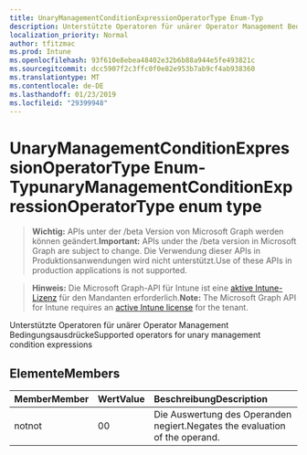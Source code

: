 ```yaml
---
title: UnaryManagementConditionExpressionOperatorType Enum-Typ
description: Unterstützte Operatoren für unärer Operator Management Bedingungsausdrücke
localization_priority: Normal
author: tfitzmac
ms.prod: Intune
ms.openlocfilehash: 93f610e8ebea48402e32b6b88a944e5fe493821c
ms.sourcegitcommit: dcc5907f2c3ffc0f0e82e953b7ab9cf4ab938360
ms.translationtype: MT
ms.contentlocale: de-DE
ms.lasthandoff: 01/23/2019
ms.locfileid: "29399948"
---
```

# <a name="unarymanagementconditionexpressionoperatortype-enum-type"></a><span data-ttu-id="d27f3-103">UnaryManagementConditionExpressionOperatorType Enum-Typ</span><span class="sxs-lookup"><span data-stu-id="d27f3-103">unaryManagementConditionExpressionOperatorType enum type</span></span>

> <span data-ttu-id="d27f3-104">**Wichtig:** APIs unter der /beta Version von Microsoft Graph werden können geändert.</span><span class="sxs-lookup"><span data-stu-id="d27f3-104">**Important:** APIs under the /beta version in Microsoft Graph are subject to change.</span></span> <span data-ttu-id="d27f3-105">Die Verwendung dieser APIs in Produktionsanwendungen wird nicht unterstützt.</span><span class="sxs-lookup"><span data-stu-id="d27f3-105">Use of these APIs in production applications is not supported.</span></span>

> <span data-ttu-id="d27f3-106">**Hinweis:** Die Microsoft Graph-API für Intune ist eine [aktive Intune-Lizenz](https://go.microsoft.com/fwlink/?linkid=839381) für den Mandanten erforderlich.</span><span class="sxs-lookup"><span data-stu-id="d27f3-106">**Note:** The Microsoft Graph API for Intune requires an [active Intune license](https://go.microsoft.com/fwlink/?linkid=839381) for the tenant.</span></span>

<span data-ttu-id="d27f3-107">Unterstützte Operatoren für unärer Operator Management Bedingungsausdrücke</span><span class="sxs-lookup"><span data-stu-id="d27f3-107">Supported operators for unary management condition expressions</span></span>

## <a name="members"></a><span data-ttu-id="d27f3-108">Elemente</span><span class="sxs-lookup"><span data-stu-id="d27f3-108">Members</span></span>
|<span data-ttu-id="d27f3-109">Member</span><span class="sxs-lookup"><span data-stu-id="d27f3-109">Member</span></span>|<span data-ttu-id="d27f3-110">Wert</span><span class="sxs-lookup"><span data-stu-id="d27f3-110">Value</span></span>|<span data-ttu-id="d27f3-111">Beschreibung</span><span class="sxs-lookup"><span data-stu-id="d27f3-111">Description</span></span>|
|:---|:---|:---|
|<span data-ttu-id="d27f3-112">not</span><span class="sxs-lookup"><span data-stu-id="d27f3-112">not</span></span>|<span data-ttu-id="d27f3-113">0</span><span class="sxs-lookup"><span data-stu-id="d27f3-113">0</span></span>|<span data-ttu-id="d27f3-114">Die Auswertung des Operanden negiert.</span><span class="sxs-lookup"><span data-stu-id="d27f3-114">Negates the evaluation of the operand.</span></span>|




